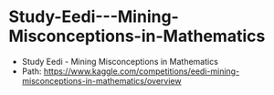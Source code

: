 # Study-Eedi---Mining-Misconceptions-in-Mathematics
- Study Eedi - Mining Misconceptions in Mathematics
- Path: https://www.kaggle.com/competitions/eedi-mining-misconceptions-in-mathematics/overview
